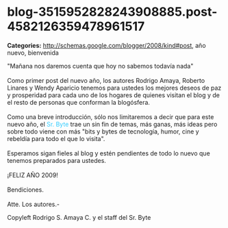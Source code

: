# blog-3515952828243908885.post-4582126359478961517

**Categories:** http://schemas.google.com/blogger/2008/kind#post, año nuevo, bienvenida

"Mañana nos daremos cuenta que hoy no sabemos todavía nada"<br
      /><br />Como primer post del nuevo año, los autores Rodrigo Amaya, Roberto Linares y
      Wendy Aparicio tenemos para ustedes los mejores deseos de paz y prosperidad para cada uno de
      los hogares de quienes visitan el blog y de el resto de personas que conforman la
      blogósfera.<br /><br />Como una breve introducción, sólo nos limitaremos a decir
      que para este nuevo año, el <span style="color:#33ccff;">Sr. Byte</span> trae un
      sin fin de temas, más ganas, más ideas pero sobre todo viene con más "bits y bytes de
      tecnología, humor, cine y rebeldía para todo el que lo visita".<br /><br
      />Esperamos sigan fieles al blog y estén pendientes de todo lo nuevo que tenemos preparados
      para ustedes.<br /><br />¡FELIZ AÑO 2009!<br /><br
      />Bendiciones.<br /><br />Atte. Los autores.-<div
      class="blogger-post-footer">Copyleft Rodrigo S. Amaya C. y el staff del Sr.
      Byte</div>